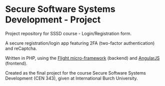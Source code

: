 # Secure Software Systems Development - Project

Project repository for SSSD course - Login/Registration form.

A secure registration/login app featuring 2FA (two-factor authentication) and reCaptcha.

Written in PHP, using the [Flight micro-framework](http://flightphp.com/) (backend) and [AngularJS](https://angularjs.org/) (frontend).

Created as the final project for the course Secure Software Systems Development (CEN 343), given at International Burch University.
